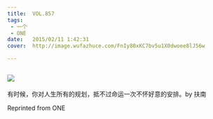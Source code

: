 ```yaml
---
title:	VOL.857
tags:
 - 一个
 - ONE
date:	2015/02/11 1:42:31
cover:	http://image.wufazhuce.com/FnIy80xKC7bv5u1X0dwoee8lJ56w

---
```

![](http://image.wufazhuce.com/FnIy80xKC7bv5u1X0dwoee8lJ56w)
---

有时候，你对人生所有的规划，抵不过命运一次不怀好意的安排。by 扶南
 
Reprinted from ONE
